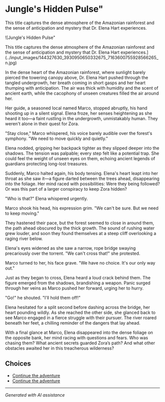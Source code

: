 # Jungle's Hidden Pulse"

This title captures the dense atmosphere of the Amazonian rainforest and the sense of anticipation and mystery that Dr. Elena Hart experiences.

![Jungle's Hidden Pulse"

This title captures the dense atmosphere of the Amazonian rainforest and the sense of anticipation and mystery that Dr. Elena Hart experiences.](../input_images/144327630_3930950650332675_7163600755928566265_n.jpg)

In the dense heart of the Amazonian rainforest, where sunlight barely pierced the towering canopy above, Dr. Elena Hart pushed through the tangled undergrowth, her breath coming in short gasps and her heart thumping with anticipation. The air was thick with humidity and the scent of ancient earth, while the cacophony of unseen creatures filled the air around her.

Her guide, a seasoned local named Marco, stopped abruptly, his hand shooting up in a silent signal. Elena froze, her senses heightening as she heard it too—a faint rustling in the undergrowth, unmistakably human. They weren't alone in their quest for Zora.

"Stay close," Marco whispered, his voice barely audible over the forest's symphony. "We need to move quickly and quietly."

Elena nodded, gripping her backpack tighter as they slipped deeper into the shadows. The tension was palpable; every step felt like a potential trap. She could feel the weight of unseen eyes on them, echoing ancient legends of guardians protecting long-lost treasures.

Suddenly, Marco halted again, his body tensing. Elena's heart leapt into her throat as she saw it—a figure darted between the trees ahead, disappearing into the foliage. Her mind raced with possibilities: Were they being followed? Or was this part of a larger conspiracy to keep Zora hidden?

"Who is that?" Elena whispered urgently.

Marco shook his head, his expression grim. "We can't be sure. But we need to keep moving."

They hastened their pace, but the forest seemed to close in around them, the path ahead obscured by the thick growth. The sound of rushing water grew louder, and soon they found themselves at a steep cliff overlooking a raging river below.

Elena's eyes widened as she saw a narrow, rope bridge swaying precariously over the torrent. "We can't cross that!" she protested.

Marco turned to her, his face grave. "We have no choice. It's our only way out."

Just as they began to cross, Elena heard a loud crack behind them. The figure emerged from the shadows, brandishing a weapon. Panic surged through her veins as Marco pushed her forward, urging her to hurry.

"Go!" he shouted. "I'll hold them off!"

Elena hesitated for a split second before dashing across the bridge, her heart pounding wildly. As she reached the other side, she glanced back to see Marco engaged in a fierce struggle with their pursuer. The river roared beneath her feet, a chilling reminder of the dangers that lay ahead.

With a final glance at Marco, Elena disappeared into the dense foliage on the opposite bank, her mind racing with questions and fears. Who was chasing them? What ancient secrets guarded Zora’s path? And what other obstacles awaited her in this treacherous wilderness?


## Choices

* [Continue the adventure](./38524618_2014124792015280_5352241592616878080_n.md)
* [Continue the adventure](./20221014_124553.md)


---
*Generated with AI assistance*
